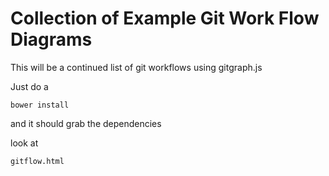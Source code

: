 # Collection of Example Git Work Flow Diagrams

This will be a continued list of git workflows using gitgraph.js

Just do a 
    
    bower install
    
and it should grab the dependencies 

look at 
    
    gitflow.html
    
